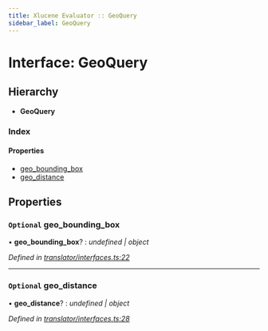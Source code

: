```yaml
---
title: Xlucene Evaluator :: GeoQuery
sidebar_label: GeoQuery
---
```


# Interface: GeoQuery

## Hierarchy

* **GeoQuery**

### Index

#### Properties

* [geo_bounding_box](geoquery.md#optional-geo_bounding_box)
* [geo_distance](geoquery.md#optional-geo_distance)

## Properties

### `Optional` geo_bounding_box

• **geo_bounding_box**? : *undefined | object*

*Defined in [translator/interfaces.ts:22](https://github.com/terascope/teraslice/blob/b0f73ab9/packages/xlucene-evaluator/src/translator/interfaces.ts#L22)*

___

### `Optional` geo_distance

• **geo_distance**? : *undefined | object*

*Defined in [translator/interfaces.ts:28](https://github.com/terascope/teraslice/blob/b0f73ab9/packages/xlucene-evaluator/src/translator/interfaces.ts#L28)*

